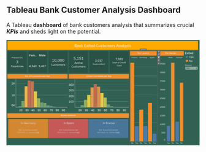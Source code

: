 ## Tableau Bank Customer Analysis Dashboard

A Tableau **dashboard** of bank customers analysis that summarizes crucial ***KPIs*** and sheds light on the potential. <br/>

![A Pie Chart!](./Bank_DashBoard.png)

